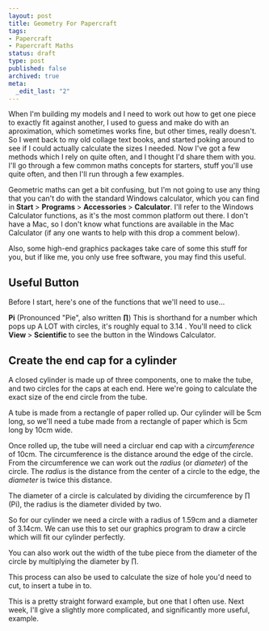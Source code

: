 ```yaml
---
layout: post
title: Geometry For Papercraft
tags:
- Papercraft
- Papercraft Maths
status: draft
type: post
published: false
archived: true
meta:
  _edit_last: "2"
---
```

When I'm building my models and I need to work out how to get one piece to exactly fit against another, I used to guess and make do with an aproximation, which sometimes works fine, but other times, really doesn't. So I went back to my old collage text books, and started poking around to see if I could actually calculate the sizes I needed. Now I've got a few methods which I rely on quite often, and I thought I'd share them with you. I'll go through a few common maths concepts for starters, stuff you'll use quite often, and then I'll run through a few examples. <!--more-->

Geometric maths can get a bit confusing, but I'm not going to use any thing that you can't do with the standard Windows calculator, which you can find in <strong>Start </strong>&gt; <strong>Programs </strong>&gt; <strong>Accessories </strong>&gt; <strong>Calculator</strong>. I'll refer to the Windows Calculator functions, as it's the most common platform out there. I don't have a Mac, so I don't know what functions are available in the Mac Calculator (if any one wants to help with this drop a comment below).

Also, some high-end graphics packages take care of some this stuff for you, but if like me, you only use free software, you may find this useful.
<h2>Useful Button</h2>
Before I start, here's one of the functions that we'll need to use...

<strong>Pi</strong> (Pronounced "Pie", also written <strong>∏</strong>)
This is shorthand for a number which pops up A LOT with circles, it's roughly equal to 3.14 . You'll need to click <strong>View </strong>&gt; <strong>Scientific </strong>to see the button in the Windows Calculator.
<h2>Create the end cap for a cylinder</h2>
A closed cylinder is made up of three components, one to make the tube, and two circles for the caps at each end. Here we're going to calculate the exact size of the end circle from the tube.

A tube is made from a rectangle of paper rolled up. Our cylinder will be 5cm long, so we'll need a tube made from a rectangle of paper which is 5cm long by 10cm wide.

Once rolled up, the tube will need a circluar end cap with a <em>circumference </em>of 10cm. The circumference is the distance around the edge of the circle. From the circumference we can work out the <em>radius </em>(or <em>diameter</em>) of the circle. The <em>radius </em>is the distance from the center of a circle to the edge, the <em>diameter </em>is twice this distance.

The diameter of a circle is calculated by dividing the circumference by ∏ (Pi), the radius is the diameter divided by two.

So for our cylinder we need a circle with a radius of 1.59cm and a diameter of 3.14cm. We can use this to set our graphics program to draw a circle which will fit our cylinder perfectly.

You can also work out the width of the tube piece from the diameter of the circle by multiplying the diameter by ∏.

This process can also be used to calculate the size of hole you'd need to cut, to insert a tube in to.

This is a pretty straight forward example, but one that I often use. Next week, I'll give a slightly more complicated, and significantly more useful, example.
